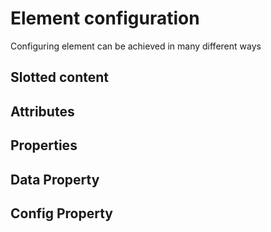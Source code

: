 <!-- 
title: Element Types
location: ./elements
type: page
layout: default
-->

# Element configuration

Configuring element can be achieved in many different ways

## Slotted content

## Attributes

## Properties

## Data Property

## Config Property